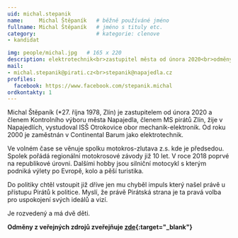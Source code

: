 ```yaml
---
uid: michal.stepanik
name:     Michal Štěpaník  	# běžně používáné jméno
fullname: Michal Štěpaník  	# jméno s tituly etc.
category:                   # kategorie: clenove
- kandidat

img: people/michal.jpg   # 165 x 220
description: elektrotechnik<br>zastupitel města od února 2020<br>odměny z veřejných zdrojů zveřejňuje [zde](https://nalodeni.pirati.cz/odmeny/michal.stepanik){:target="_blank"}
mail:
- michal.stepanik@pirati.cz<br>stepanik@napajedla.cz
profiles:
  facebook: https://www.facebook.com/stepanik.michal
ordkontakty: 1
---
```


Michal Štěpaník (*27. října 1978, Zlín) je zastupitelem od února 2020 a členem Kontrolního výboru města Napajedla, členem MS pirátů Zlín, žije v Napajedlích, vystudoval ISŠ Otrokovice obor mechanik-elektronik. Od roku 2000 je zaměstnán v Continental Barum jako elektrotechnik.

Ve volném čase se věnuje spolku motokros-zlutava z.s. kde je předsedou. Spolek pořádá regionální motokrosové závody již 10 let. V roce 2018 poprvé na republikové úrovni. Dalšími hobby jsou silniční motocykl s kterým podniká výlety po Evropě, kolo a pěší turistika.

Do politiky chtěl vstoupit již dříve jen mu chyběl impuls který našel právě u přístupu Pirátů k politice. Myslí, že právě Pirátská strana je ta pravá volba pro uspokojení svých ideálů a vizí.

Je rozvedený a má dvě děti.

**Odměny z veřejných zdrojů zveřejňuje [zde](https://nalodeni.pirati.cz/odmeny/michal.stepanik){:target="_blank"}**
